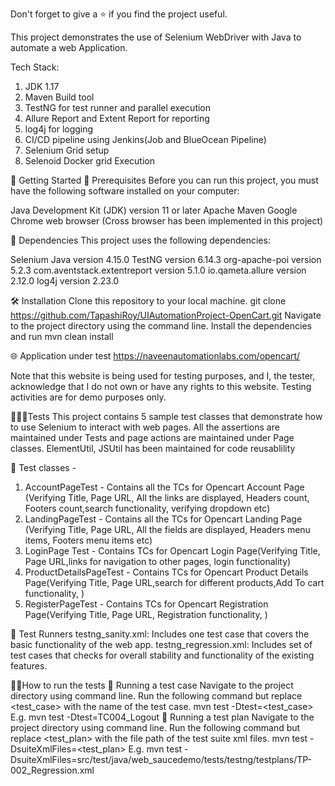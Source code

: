 Don't forget to give a ⭐ if you find the project useful.

This project demonstrates the use of Selenium WebDriver with Java to automate a web Application.

Tech Stack:
1. JDK 1.17
2. Maven Build tool
3. TestNG for test runner and parallel execution
4. Allure Report and Extent Report for reporting
5. log4j for logging
6. CI/CD pipeline using Jenkins(Job and BlueOcean Pipeline)
7. Selenium Grid setup
8. Selenoid Docker grid Execution

🚀 Getting Started
🚧 Prerequisites
Before you can run this project, you must have the following software installed on your computer:

Java Development Kit (JDK) version 11 or later
Apache Maven
Google Chrome web browser (Cross browser has been implemented in this project)

🔗 Dependencies
This project uses the following dependencies:

Selenium Java version 4.15.0
TestNG version 6.14.3
org-apache-poi version 5.2.3
com.aventstack.extentreport version 5.1.0
io.qameta.allure version 2.12.0
log4j version 2.23.0

🛠️ Installation
Clone this repository to your local machine.
git clone https://github.com/TapashiRoy/UIAutomationProject-OpenCart.git
Navigate to the project directory using the command line.
Install the dependencies and run mvn clean install

🌐 Application under test
https://naveenautomationlabs.com/opencart/

Note that this website is being used for testing purposes, and I, the tester, acknowledge that I do not own or have any rights to this website. Testing activities are for demo purposes only.

👨🏼‍🔬Tests
This project contains 5 sample test classes that demonstrate how to use Selenium to interact with web pages.
All the assertions are maintained under Tests and page actions are maintained under Page classes. ElementUtil, JSUtil has been maintained for code reusablility

🧪 Test classes - 
1. AccountPageTest - Contains all the TCs for Opencart Account Page (Verifying Title, Page URL, All the links are displayed, Headers count, Footers count,search functionality, verifying dropdown etc)
2. LandingPageTest - Contains all the TCs for Opencart Landing Page (Verifying Title, Page URL, All the fields are displayed, Headers menu items, Footers menu items etc)
3. LoginPage Test -  Contains TCs for Opencart Login Page(Verifying Title, Page URL,links for navigation to other pages, login functionality)
4. ProductDetailsPageTest - Contains TCs for Opencart Product Details Page(Verifying Title, Page URL,search for different products,Add To cart functionality, )
5. RegisterPageTest - Contains TCs for Opencart Registration Page(Verifying Title, Page URL, Registration functionality, )

📝 Test Runners 
testng_sanity.xml: Includes one test case that covers the basic functionality of the web app.
testng_regression.xml: Includes set of test cases that checks for overall stability and functionality of the existing features.

🏃🏽How to run the tests
🚦 Running a test case
Navigate to the project directory using command line.
Run the following command but replace <test_case> with the name of the test case.
mvn test -Dtest=<test_case>
E.g. mvn test -Dtest=TC004_Logout
🚦 Running a test plan
Navigate to the project directory using command line.
Run the following command but replace <test_plan> with the file path of the test suite xml files.
mvn test -DsuiteXmlFiles=<test_plan>
E.g. mvn test -DsuiteXmlFiles=src/test/java/web_saucedemo/tests/testng/testplans/TP-002_Regression.xml





